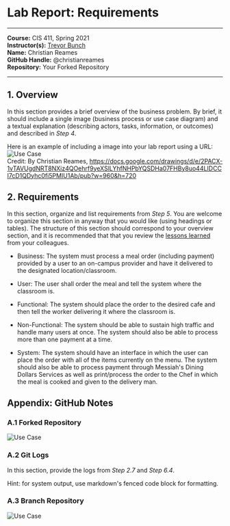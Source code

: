 # Lab Report: Requirements
___
**Course:** CIS 411, Spring 2021  
**Instructor(s):** [Trevor Bunch](https://github.com/trevordbunch)  
**Name:** Christian Reames  
**GitHub Handle:** @christianreames  
**Repository:** Your Forked Repository  
___

## 1. Overview
In this section provides a brief overview of the business problem.  By brief, it should include a single image (business process or use case diagram) and a textual explanation (describing actors, tasks, information, or outcomes) and described in *Step 4*.

Here is an example of including a image into your lab report using a URL:  
![Use Case](https://docs.google.com/drawings/d/e/2PACX-1vTAVUgdNRT8NXiz4QOehrf9yeXSlLYhfNHPbYQSDHa07FHBy8uo44LIDCCI7cD1QDyhc0fi5PMIU1Ab/pub?w=960&h=720)  
Credit: By Christian Reames, https://docs.google.com/drawings/d/e/2PACX-1vTAVUgdNRT8NXiz4QOehrf9yeXSlLYhfNHPbYQSDHa07FHBy8uo44LIDCCI7cD1QDyhc0fi5PMIU1Ab/pub?w=960&h=720



## 2. Requirements
In this section, organize and list requirements from *Step 5*.  You are welcome to organize this section in anyway that you would like (using headings or tables).  The structure of this section should correspond to your overview section, and it is recommended that that you review the [lessons learned](../lessonsLearned.md) from your colleagues.

- Business: The system must process a meal order (including payment) provided
by a user to an on-campus provider
and have it delivered to the designated location/classroom. 

- User: The user shall order the meal and tell the system
where the classroom is. 

- Functional: The system should place the order to the desired cafe
and then tell the worker delivering it where the classroom is. 

- Non-Functional: The system should be able to sustain high traffic and handle 
many users at once. The system should also be able to process more
than one payment at a time. 

- System: The system should have an interface in which the user can place 
the order with all of the items currently on the menu. The system 
should also be able to process payment through Messiah's Dining
Dollars Services as well as print/process the order to the Chef 
in which the meal is cooked and given to the delivery man. 



## Appendix: GitHub Notes

### A.1 Forked Repository
![Use Case](https://docs.google.com/drawings/d/e/2PACX-1vRDZwhpaHTWQbS9V1oCRbPn9EQFQrIo46pDv8OYZUGf8bj_cintDuuUYzbDF0ElAydXNrOAOhnct0rX/pub?w=938&h=425)

### A.2 Git Logs
In this section, provide the logs from *Step 2.7* and *Step 6.4*.

Hint: for system output, use markdown's fenced code block for formatting.

### A.3 Branch Repository
![Use Case](https://docs.google.com/drawings/d/e/2PACX-1vQTVipVoShgkfRrRN3H0aJexdSWP2L3qcmFQmek6y-9VdA7KT9bCxEM1Av8MaBeQFXctVP_Z22v5VmV/pub?w=960&h=720)